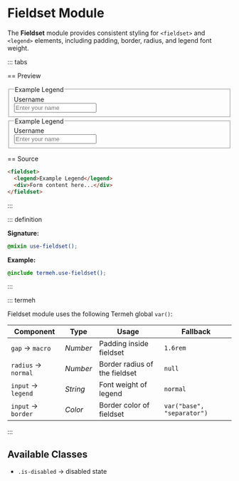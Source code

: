 # Fieldset Module

The **Fieldset** module provides consistent styling for `<fieldset>` and `<legend>` elements, including padding, border, radius, and legend font weight.

::: tabs

== Preview

<!-- markdownlint-disable MD033 -->
<Preview height="6rem">
  <div class="demo">
    <fieldset>
      <legend>Example Legend</legend>
      <div class="field is-required">
        <label>Username</label>
        <div class="input">
          <input type="text" placeholder="Enter your name" />
        </div>
      </div>
    </fieldset>
    <fieldset class="is-disabled">
      <legend>Example Legend</legend>
      <div class="field is-required">
        <label>Username</label>
        <div class="input">
          <input type="text" placeholder="Enter your name" />
        </div>
      </div>
    </fieldset>
  </div>
</Preview>
<!-- markdownlint-enable MD033 -->

== Source

```html
<fieldset>
  <legend>Example Legend</legend>
  <div>Form content here...</div>
</fieldset>
```

:::

::: definition

**Signature:**

```scss
@mixin use-fieldset();
```

**Example:**

```scss
@include termeh.use-fieldset();
```

:::

::: termeh

Fieldset module uses the following Termeh global `var()`:

| Component           | Type     | Usage                         | Fallback                   |
| ------------------- | -------- | ----------------------------- | -------------------------- |
| `gap` → `macro`     | _Number_ | Padding inside fieldset       | `1.6rem`                   |
| `radius` → `normal` | _Number_ | Border radius of the fieldset | `null`                     |
| `input` → `legend`  | _String_ | Font weight of legend         | `normal`                   |
| `input` → `border`  | _Color_  | Border color of fieldset      | `var("base", "separator")` |

:::

## Available Classes

- `.is-disabled` → disabled state
